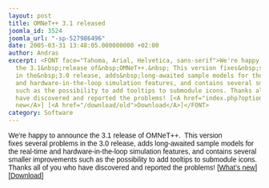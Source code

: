 ```yaml
---
layout: post
title: OMNeT++ 3.1 released
joomla_id: 3524
joomla_url: "-sp-527986496"
date: 2005-03-31 13:48:05.000000000 +02:00
author: Andras
excerpt: <FONT face="Tahoma, Arial, Helvetica, sans-serif">We're happy to announce
  the 3.1&nbsp;release of&nbsp;OMNeT++.&nbsp; This version fixes&nbsp;several problems
  in the&nbsp;3.0 release, adds&nbsp;long-awaited sample models for the real-time
  and hardware-in-the-loop simulation features, and contains several smaller improvements
  such as the possibility to add tooltips to submodule icons. Thanks all of you who
  have discovered and reported the problems! [<A href="index.php?option=com_content&view=article&id=3441">What's
  new</A>] [<A href="/download/old">Download</A>]</FONT>
category: Software
---
```

<FONT face="Tahoma, Arial, Helvetica, sans-serif">We're happy to announce the 3.1&nbsp;release of&nbsp;OMNeT++.&nbsp; This version fixes&nbsp;several problems in the&nbsp;3.0 release, adds&nbsp;long-awaited sample models for the real-time and hardware-in-the-loop simulation features, and contains several smaller improvements such as the possibility to add tooltips to submodule icons. Thanks all of you who have discovered and reported the problems! [<A href="index.php?option=com_content&view=article&id=3441">What's new</A>] [<A href="/download/old">Download</A>]</FONT>
